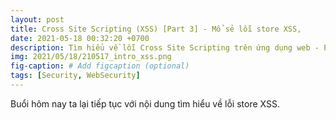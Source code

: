 ```yaml
---
layout: post
title: Cross Site Scripting (XSS) [Part 3] - Mổ sẻ lỗi store XSS,
date: 2021-05-18 00:32:20 +0700
description: Tìm hiểu về lỗi Cross Site Scripting trên ứng dụng web - P3,
img: 2021/05/18/210517_intro_xss.png
fig-caption: # Add figcaption (optional)
tags: [Security, WebSecurity]
---
```

Buổi hôm nay ta lại tiếp tục với nội dung tìm hiểu về lỗi store XSS. 
